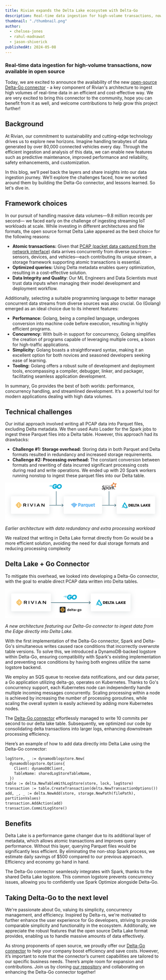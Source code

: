 ```yaml
---
title: Rivian expands the Delta Lake ecosystem with Delta-Go
description: Real-time data ingestion for high-volume transactions, now available in open source
thumbnail: "./thumbnail.png"
author:
  - chelsea-jones
  - rahul-madnawat
  - jason-shiverick
publishedAt: 2024-05-08
---
```


### Real-time data ingestion for high-volume transactions, now available in open source

Today, we are excited to announce the availability of the new [open-source Delta-Go connector](https://github.com/rivian/delta-go) - a key component of Rivian's architecture to ingest high volumes of real-time data in an efficient and cost-effective way. We are very excited to bring this connector to the community, hope you can benefit from it as well, and welcome contributions to help grow this project further!

## Background

At Rivian, our commitment to sustainability and cutting-edge technology drives us to explore new horizons. Imagine handling terabytes of data generated by over 80,000 connected vehicles every day. Through the efficient ingestion and analysis of this data, we can enable new features such as predictive maintenance, improved performance and reliability, safety enhancements, and customization.

In this blog, we’ll peel back the layers and share insights into our data ingestion journey. We’ll explore the challenges faced, how we worked around them by building the Delta-Go connector, and lessons learned. So let's dive in.

## Framework choices

In our pursuit of handling massive data volumes—9.8 million records per second— we faced early on the challenge of ingesting streaming IoT workloads at scale. While investing in different architectures and file formats, the open source format Delta Lake appeared as the best choice for the following reasons:

- **Atomic transactions:** Given that [PCAP (packet data captured from the network interface)](https://en.wikipedia.org/wiki/Pcap) data arrives concurrently from diverse sources—sensors, devices, and vehicles—each contributing its unique stream, a storage framework supporting atomic transactions is essential.
- **Optimized queries:** Using Delta metadata enables query optimization, resulting in a cost-effective solution.
- **Data Integrity and Quality**: Our ML Engineers and Data Scientists must trust data inputs when managing their model development and deployment workflow.

Additionally, selecting a suitable programming language to better manage concurrent data streams from diverse sources was also crucial. Go (Golang) emerged as an ideal choice due to its inherent features:

- **Performance:** Golang, being a compiled language, undergoes conversion into machine code before execution, resulting in highly efficient programs.
- **Concurrency:** With built-in support for concurrency, Golang simplifies the creation of programs capable of leveraging multiple cores, a boon for high-traffic applications.
- **Simplicity:** Golang boasts a straightforward syntax, making it an excellent option for both novices and seasoned developers seeking ease of learning.
- **Tooling:** Golang offers a robust suite of development and deployment tools, encompassing a compiler, debugger, linker, and packager, facilitating seamless application development.

In summary, Go provides the best of both worlds: performance, concurrency handling, and streamlined development. It’s a powerful tool for modern applications dealing with high data volumes.

## Technical challenges

Our initial approach involved writing all PCAP data into Parquet files, excluding Delta metadata. We then used Auto Loader for the Spark jobs to ingest these Parquet files into a Delta table. However, this approach had its drawbacks:

- **Challenge #1: Storage overhead:** Storing data in both Parquet and Delta formats resulted in redundancy and increased storage requirements.
- **Challenge #2: Processing overhead:** The constant conversion between formats and rewriting of data incurred significant processing costs during read and write operations. We ended up with 20 Spark workers running nonstop to ingest these parquet files into our Delta table.

!["Earlier architecture with data redundancy and extra processing workload"](./im1.png)

_Earlier architecture with data redundancy and extra processing workload_

We realized that writing in Delta Lake format directly from Go would be a more efficient solution, avoiding the need for dual storage formats and reducing processing complexity

## Delta Lake + Go Connector

To mitigate this overhead, we looked into developing a Delta-Go connector, with the goal to enable direct PCAP data written into Delta tables.

!["A new architecture featuring our Delta-Go connector to ingest data from the Edge directly into Delta Lake."](./im2.png)

_A new architecture featuring our Delta-Go connector to ingest data from the Edge directly into Delta Lake._

With the first implementation of the Delta-Go connector, Spark and Delta-Go's simultaneous writes caused race conditions that incorrectly overwrote table versions. To solve this, we introduced a DynamoDB-backed logstore within Delta-Go, ensuring compatibility with Spark's existing implementation and preventing race conditions by having both engines utilize the same logstore backend.

We employ an SQS queue to receive data notifications, and our data parser, a Go application utilizing delta-go, operates on Kubernetes. Thanks to Go's concurrency support, each Kubernetes node can independently handle multiple incoming messages concurrently. Scaling processing within a node is achieved by increasing the number of processing goroutines, while scaling the overall system is easily achieved by adding more Kubernetes nodes.

The [Delta-Go connector](https://github.com/rivian/delta-go) effortlessly managed to write 10 commits per second to our delta lake table. Subsequently, we optimized our code by consolidating delta transactions into larger logs, enhancing downstream processing efficiency.

Here’s an example of how to add data directly into Delta Lake using the Delta-Go connector:

```
logStore, _ := dynamodblogstore.New(
  dynamodblogstore.Options{
    Client: dynamoDBClient,
    TableName: sharedLogStoreTableName,
  })
table := delta.NewTableWithLogStore(store, lock, logStore)
transaction := table.CreateTransaction(delta.NewTransactionOptions())
add, _, _ := delta.NewAdd(store, storage.NewPath(filePath), partitionValues)
transaction.AddAction(add)
transaction.CommitLogStore()
```

## Benefits

Delta Lake is a performance game changer due to its additional layer of metadata, which allows atomic transactions and improves query performance. Without this layer, querying Parquet files would be significantly less efficient. By eliminating the non-stop Spark process, we estimate daily savings of $500 compared to our previous approach. Efficiency and economy go hand in hand.

The Delta-Go connector seamlessly integrates with Spark, thanks to the shared Delta Lake logstore. This common logstore prevents concurrency issues, allowing you to confidently use Spark Optimize alongside Delta-Go.

## Taking Delta-Go to the next level

We're passionate about Go, valuing its simplicity, concurrency management, and efficiency. Inspired by Delta-rs, we're motivated to further enhance the user experience for Go developers, striving to provide comparable simplicity and functionality in the ecosystem. Additionally, we appreciate the robust features that the open source Delta Lake format provides, enabling us to handle massive amounts of data effectively.

As strong proponents of open source, we proudly offer our [Delta-Go connector](https://github.com/rivian/delta-go) to help your company boost efficiency and save costs. However, it’s important to note that the connector’s current capabilities are tailored to our specific business needs. There’s ample room for expansion and contributions. Join us by cloning [our repository](https://github.com/rivian/delta-go) and collaborating on enhancing the Delta-Go connector together!
